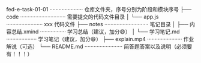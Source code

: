 fed-e-task-01-01 ······················ 仓库文件夹，序号分别为阶段和模块序号
├── code ······························ 需要提交的代码文件目录
│   └── app.js ························ xxx 代码文件
├── notes ····························· 笔记目录
│   ├── 内容总结.xmind ················· 学习总结（建议，加分😄）
│   └── 学习笔记.md ···················· 学习笔记（建议，加分😄）
├── explain.mp4 ······················· 作业解说（可选）
└── README.md ························· 简答题答案以及说明（必须要有！！！）